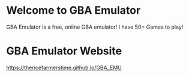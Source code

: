 # Welcome to GBA Emulator

GBA Emulator is a free, online GBA emulator! I have 50+ Games to play!

# GBA Emulator Website

https://thericefarmerstime.github.io/GBA_EMU

